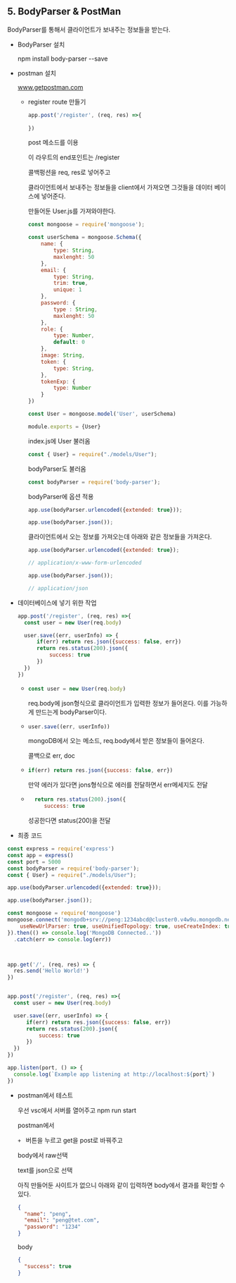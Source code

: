 ## 5. BodyParser & PostMan 



BodyParser를 통해서 클라이언트가 보내주는 정보들을 받는다.

- BodyParser 설치

  npm install body-parser --save



- postman 설치

  www.getpostman.com

  - register route 만들기 

    ```javascript
    app.post('/register', (req, res) =>{
        
    })
    ```

    post 메소드를 이용

    이 라우트의 end포인트는 /register

    콜백펑션을 req, res로 넣어주고

    클라이언트에서 보내주는 정보들을 client에서 가져오면 그것들을 데이터 베이스에 넣어준다.

    만들어둔 User.js를 가져와야한다.

    ```javascript
    const mongoose = require('mongoose');
    
    const userSchema = mongoose.Schema({
        name: {
            type: String,
            maxlenght: 50
        },
        email: {
            type: String,
            trim: true,
            unique: 1
        },
        password: {
            type : String,
            maxlenght: 50
        },
        role: {
            type: Number,
            default: 0
        },
        image: String,
        token: {
            type: String,
        },
        tokenExp: {
            type: Number
        }
    })
    
    const User = mongoose.model('User', userSchema)
    
    module.exports = {User}
    ```

    index.js에 User 불러옴

    ```javascript
    const { User} = require("./models/User");
    ```

    bodyParser도 불러옴

    ```javascript
    const bodyParser = require('body-parser');
    ```

    bodyParser에 옵션 적용

    ```javascript
    app.use(bodyParser.urlencoded({extended: true}));
    
    app.use(bodyParser.json());
    ```

    클라이언트에서 오는 정보를 가져오는데 아래와 같은 정보들을 가져온다.

    ```javascript
    app.use(bodyParser.urlencoded({extended: true});
    
    // application/x-www-form-urlencoded
    ```

    ```javascript
    app.use(bodyParser.json());
    
    // application/json
    ```



- 데이터베이스에 넣기 위한 작업

  ```javascript
  app.post('/register', (req, res) =>{
    const user = new User(req.body)
  
    user.save((err, userInfo) => {
        if(err) return res.json({success: false, err})
        return res.status(200).json({
            success: true
        })
    })
  })
  ```

  - ```javascript
    const user = new User(req.body)
    ```

    req.body에 json형식으로 클라이언트가 입력한 정보가 들어온다. 이를 가능하게 만드는게 bodyParser이다.

  - ```javascript
    user.save((err, userInfo))
    ```

    mongoDB에서 오는 메소드, req.body에서 받은 정보들이 들어온다.

    콜백으로 err, doc

  - ```javascript
    if(err) return res.json({success: false, err})
    ```

    만약 에러가 있다면 jons형식으로 에러를 전달하면서 err메세지도 전달

  - ```javascript
      return res.status(200).json({
         success: true
    ```

    성공한다면 status(200)을 전달

- 최종 코드

```javascript
const express = require('express')
const app = express()
const port = 5000
const bodyParser = require('body-parser');
const { User} = require("./models/User");

app.use(bodyParser.urlencoded({extended: true}));

app.use(bodyParser.json());

const mongoose = require('mongoose')
mongoose.connect('mongodb+srv://peng:1234abcd@cluster0.v4w9u.mongodb.net/myFirstDatabase?retryWrites=true&w=majority',{
    useNewUrlParser: true, useUnifiedTopology: true, useCreateIndex: true, useFindAndModify: false
}).then(() => console.log('MongoDB Connected..'))
  .catch(err => console.log(err))



app.get('/', (req, res) => {
  res.send('Hello World!')
})


app.post('/register', (req, res) =>{
  const user = new User(req.body)

  user.save((err, userInfo) => {
      if(err) return res.json({success: false, err})
      return res.status(200).json({
          success: true
      })
  })
})

app.listen(port, () => {
  console.log(`Example app listening at http://localhost:${port}`)
})
```





- postman에서 테스트

  

  우선 vsc에서 서버를 열어주고 npm run start

  

  postman에서

  `+ ` 버튼을 누르고 get을 post로 바꿔주고

  body에서 raw선택 

  text를 json으로 선택

  아직 만들어둔 사이트가 없으니 아래와 같이 입력하면 body에서 결과를 확인할 수 있다.

  ```json
  {
  	"name": "peng",
  	"email": "peng@tet.com",
  	"password": "1234"
  }
  ```

  body

  ```json
  {
  	"success": true
  }
  ```

  

  